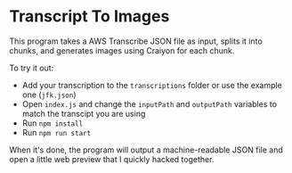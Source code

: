 # Transcript To Images

This program takes a AWS Transcribe JSON file as input, splits it into chunks, and generates images using Craiyon for each chunk.

To try it out:
- Add your transcription to the `transcriptions` folder or use the example one (`jfk.json`)
- Open `index.js` and change the `inputPath` and `outputPath` variables to match the transcipt you are using
- Run `npm install`
- Run `npm run start`

When it's done, the program will output a machine-readable JSON file and open a little web preview that I quickly hacked together.